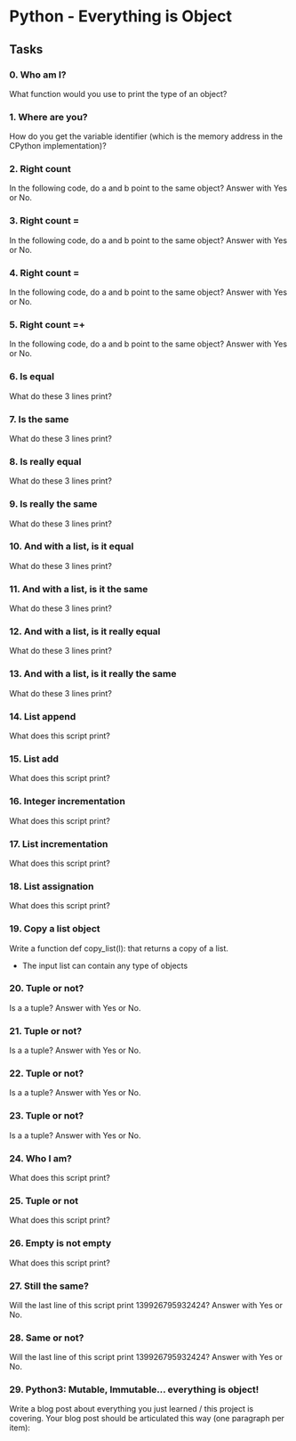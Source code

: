 # Python - Everything is Object

## Tasks

### 0. Who am I?
What function would you use to print the type of an object?

### 1. Where are you?
How do you get the variable identifier (which is the memory address in the CPython implementation)?

### 2. Right count
In the following code, do a and b point to the same object? Answer with Yes or No.

### 3. Right count =
In the following code, do a and b point to the same object? Answer with Yes or No.

### 4. Right count =
In the following code, do a and b point to the same object? Answer with Yes or No.

### 5. Right count =+
In the following code, do a and b point to the same object? Answer with Yes or No.

### 6. Is equal
What do these 3 lines print?

### 7. Is the same
What do these 3 lines print?

### 8. Is really equal
What do these 3 lines print?

### 9. Is really the same
What do these 3 lines print?

### 10. And with a list, is it equal
What do these 3 lines print?

### 11. And with a list, is it the same
What do these 3 lines print?

### 12. And with a list, is it really equal
What do these 3 lines print?

### 13. And with a list, is it really the same
What do these 3 lines print?

### 14. List append
What does this script print?

### 15. List add
What does this script print?

### 16. Integer incrementation
What does this script print?

### 17. List incrementation
What does this script print?

### 18. List assignation
What does this script print?

### 19. Copy a list object
Write a function def copy_list(l): that returns a copy of a list.
- The input list can contain any type of objects

### 20. Tuple or not?
Is a a tuple? Answer with Yes or No.

### 21. Tuple or not?
Is a a tuple? Answer with Yes or No.

### 22. Tuple or not?
Is a a tuple? Answer with Yes or No.

### 23. Tuple or not?
Is a a tuple? Answer with Yes or No.

### 24. Who I am?
What does this script print?

### 25. Tuple or not
What does this script print?

### 26. Empty is not empty
What does this script print?

### 27. Still the same?
Will the last line of this script print 139926795932424? Answer with Yes or No.

### 28. Same or not?
Will the last line of this script print 139926795932424? Answer with Yes or No.

### 29. Python3: Mutable, Immutable... everything is object!
Write a blog post about everything you just learned / this project is covering. Your blog post should be articulated this way (one paragraph per item):
